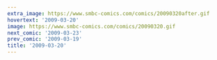 ```yaml
---
extra_image: https://www.smbc-comics.com/comics/20090320after.gif
hovertext: '2009-03-20'
image: https://www.smbc-comics.com/comics/20090320.gif
next_comic: '2009-03-23'
prev_comic: '2009-03-19'
title: '2009-03-20'
---
```


